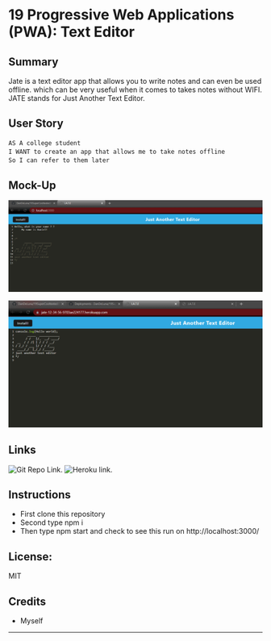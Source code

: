 # 19 Progressive Web Applications (PWA): Text Editor

## Summary
Jate is a text editor app that allows you to write notes and can even be used offline. which can be very useful when it comes to takes notes without WIFI. JATE stands for Just Another Text Editor. 

## User Story

```md
AS A college student 
I WANT to create an app that allows me to take notes offline
So I can refer to them later
```


## Mock-Up

![Screenshot of web app being ran on local host](./Asset/screenshot/Screenshot%202023-07-10%20161905.png)


![Screenshot of app on Heroku.](./Asset/screenshot/herokuapp19.png)

## Links 
![Git Repo Link. ](https://github.com/DanDeLuna/19SuperCooltexteditor)
![Heroku link.](https://jate-12-34-56-9703ae224177.herokuapp.com/)



## Instructions

* First clone this repository
* Second  type npm i
* Then type npm start and check to see this run on http://localhost:3000/

## License:
MIT



## Credits
* Myself


- - -

